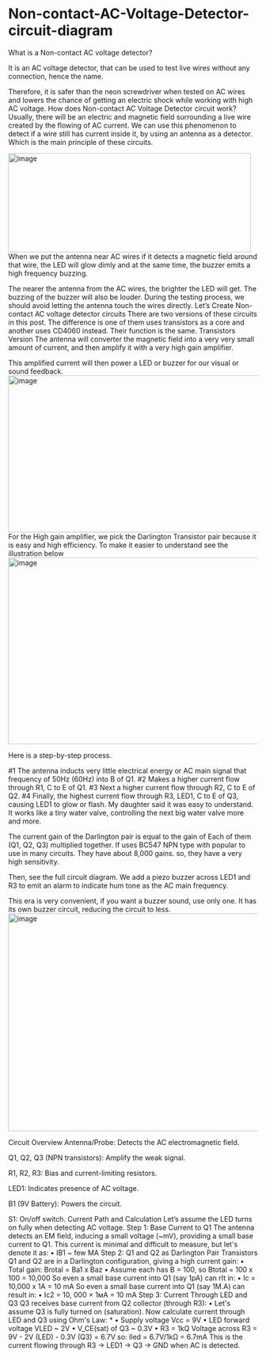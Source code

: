 # Non-contact-AC-Voltage-Detector-circuit-diagram
What is a Non-contact AC voltage detector?

It is an AC voltage detector, that can be used to test live wires without any connection, hence the name.

Therefore, it is safer than the neon screwdriver when tested on AC wires and lowers the chance of getting an electric shock while working with high AC voltage.
How does Non-contact AC Voltage Detector circuit work?
Usually, there will be an electric and magnetic field surrounding a live wire created by the flowing of AC current. We can use this phenomenon to detect if a wire still has current inside it, by using an antenna as a detector. Which is the main principle of these circuits.

<img width="490" height="200" alt="image" src="https://github.com/user-attachments/assets/f40784fd-abf4-443c-9100-f0429a8105d0" />
When we put the antenna near AC wires if it detects a magnetic field around that wire, the LED will glow dimly and at the same time, the buzzer emits a high frequency buzzing.

The nearer the antenna from the AC wires, the brighter the LED will get. The buzzing of the buzzer will also be louder.
During the testing process, we should avoid letting the antenna touch the wires directly.
Let’s Create Non-contact AC voltage detector circuits
There are two versions of these circuits in this post. The difference is one of them uses transistors as a core and another uses CD4060 instead. Their function is the same.
Transistors Version
The antenna will converter the magnetic field into a very very small amount of current, and then amplify it with a very high gain amplifier.

This amplified current will then power a LED or buzzer for our visual or sound feedback.
<img width="551" height="317" alt="image" src="https://github.com/user-attachments/assets/29768fe5-5c44-40cc-849a-a2f80bf56b54" />
For the High gain amplifier, we pick the Darlington Transistor pair because it is easy and high efficiency. To make it easier to understand see the illustration below
<img width="589" height="377" alt="image" src="https://github.com/user-attachments/assets/394ac650-8d91-418b-b063-6ce45c8b7ec4" />

Here is a step-by-step process.

#1 The antenna inducts very little electrical energy or AC main signal that frequency of 50Hz (60Hz) into B of Q1.
#2 Makes a higher current flow through R1, C to E of Q1.
#3 Next a higher current flow through R2, C to E of Q2.
#4 Finally, the highest current flow through R3, LED1, C to E of Q3, causing LED1 to glow or flash.
My daughter said it was easy to understand. It works like a tiny water valve, controlling the next big water valve more and more.

The current gain of the Darlington pair is equal to the gain of Each of them (Q1, Q2, Q3) multiplied together. If uses BC547 NPN type with popular to use in many circuits. They have about 8,000 gains. so, they have a very high sensitivity.

Then, see the full circuit diagram. We add a piezo buzzer across LED1 and R3 to emit an alarm to indicate hum tone as the AC main frequency.

This era is very convenient, if you want a buzzer sound, use only one. It has its own buzzer circuit, reducing the circuit to less.
<img width="557" height="440" alt="image" src="https://github.com/user-attachments/assets/8b2de85a-5113-4d3e-83af-93a84ed3c6d8" />

Circuit Overview
Antenna/Probe: Detects the AC electromagnetic field.

Q1, Q2, Q3 (NPN transistors): Amplify the weak signal.

R1, R2, R3: Bias and current-limiting resistors.

LED1: Indicates presence of AC voltage.

B1 (9V Battery): Powers the circuit.

S1: On/off switch.
Current Path and Calculation
Let’s assume the LED turns on fully when detecting AC voltage.
Step 1: Base Current to Q1
The antenna detects an EM field, inducing a small voltage (~mV), providing a small base current to Q1. This current is minimal and difficult to measure, but let's denote it as:
• IB1 ~ few MA
Step 2: Q1 and Q2 as Darlington Pair
Transistors Q1 and Q2 are in a Darlington configuration, giving a high current gain:
• Total gain: Brotal = Ba1 x Baz
• Assume each has B = 100, so Btotal = 100 x 100 = 10,000
So even a small base current into Q1 (say 1pA) can rIt in:
  • Ic = 10,000 x 1A = 10 mA
So even a small base current into Q1 (say 1M.A) can result in:
• Ic2 = 10, 000 × 1мA = 10 mA 
Step 3: Current Through LED and Q3
Q3 receives base current from Q2 collector (through R3):
• Let's assume Q3 is fully turned on (saturation).
Now calculate current through LED and Q3 using Ohm's Law: *
• Supply voltage Vcc = 9V
• LED forward voltage VLED ~ 2V
• V_CE(sat) of Q3 ~ 0.3V
• R3 = 1kQ
Voltage across R3 = 9V - 2V (LED) - 0.3V (Q3) = 6.7V
so: Iled = 6.7V/1kΩ = 6.7mA
This is the current flowing through R3 → LED1 → Q3 → GND when AC is detected.



